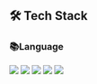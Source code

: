 <!-- ## Hi there 👋

<!--
**mskim-99/mskim-99** is a ✨ _special_ ✨ repository because its `README.md` (this file) appears on your GitHub profile.

Here are some ideas to get you started:

- 🔭 I’m currently working on ...
- 🌱 I’m currently learning ...
- 👯 I’m looking to collaborate on ...
- 🤔 I’m looking for help with ...
- 💬 Ask me about ...
- 📫 How to reach me: ...
- 😄 Pronouns: ...
- ⚡ Fun fact: ...
-->

## 🛠️ Tech Stack

<div>
    <h3>📚Language</h3>
    <!-- C -->
    <img src="https://img.shields.io/badge/C-A8B9CC?style=flat-square&logo=c&logoColor=white"/>
    <!-- C++ -->
    <img src="https://img.shields.io/badge/C%2B%2B-00599C?style=flat-square&logo=cplusplus&logoColor=white"/>
    <!-- Python -->
    <img src="https://img.shields.io/badge/Python-3776AB?style=flat-square&logo=Python&logoColor=white"/>
    <!-- HTML -->
    <img src="https://img.shields.io/badge/HTML5-E34F26?style=flat-square&logo=html5&logoColor=white"/>
    <!-- JAVA -->
    <img src="https://img.shields.io/badge/java-007396?style=for-the-badge&logo=java&logoColor=white">
</div>

